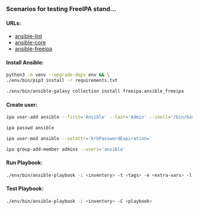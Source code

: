 ### Scenarios for testing FreeIPA stand...

#### URLs:
- [ansible-lint](https://github.com/ansible/ansible-lint/releases)
- [ansible-core](https://github.com/ansible/ansible/releases)
- [ansible-freeipa](https://galaxy.ansible.com/ui/repo/published/freeipa/ansible_freeipa/docs/)

#### Install Ansible:
```bash
python3 -m venv --upgrade-deps env && \
./env/bin/pip3 install -r requirements.txt
```
```bash
./env/bin/ansible-galaxy collection install freeipa.ansible_freeipa
```

#### Create user:
```bash
ipa user-add ansible --first='Ansible' --last='Admin' --shell='/bin/bash'
```
```bash
ipa passwd ansible
```
```bash
ipa user-mod ansible --setattr='krbPasswordExpiration='
```
```bash
ipa group-add-member admins --users='ansible'
```

#### Run Playbook:
```bash
./env/bin/ansible-playbook -i <inventory> -t <tags> -e <extra-vars> -l <hosts-limit> <playbook>
```

#### Test Playbook:
```bash
./env/bin/ansible-playbook -i <inventory> -C <playbook>
```
